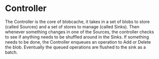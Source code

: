 # Controller

The Controller is the core of blobcache, it takes in a set of blobs to store (called Sources) and a set of stores to manage (called Sinks).
Then whenever something changes in one of the Sources, the controller checks to see if anything needs to be shuffled around in the Sinks.
If something needs to be done, the Controller enqueues an operation to Add or Delete the blob.
Eventually the queued operations are flushed to the sink as a batch.
